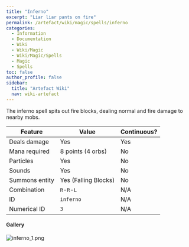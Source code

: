 ```yaml
---
title: "Inferno"
excerpt: "Liar liar pants on fire"
permalink: /artefact/wiki/magic/spells/inferno
categories:
  - Information
  - Documentation
  - Wiki
  - Wiki/Magic
  - Wiki/Magic/Spells
  - Magic
  - Spells
toc: false
author_profile: false
sidebar:
  title: "Artefact Wiki"
  nav: wiki-artefact
---
```


The inferno spell spits out fire blocks, dealing normal and fire damage to nearby mobs.

| Feature              | Value                | Continuous? |
| -------------------- | -------------------- | ----------- |
| Deals damage         | Yes                  | Yes         |
| Mana required        | 8 points (4 orbs)    | No          |
| Particles            | Yes                  | No          |
| Sounds               | Yes                  | No          |
| Summons entity       | Yes (Falling Blocks) | No          |
| Combination          | `R`-`R`-`L`          | N/A         |
| ID                   | `inferno`            | N/A         |
| Numerical ID         | `3`                  | N/A         |

#### Gallery
![inferno_1.png](https://origamistudio.github.io/assets/images/screenshots/spells/inferno_1.png)
